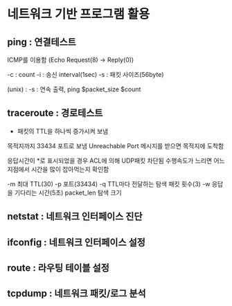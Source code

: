 # 네트워크 기반 프로그램 활용

## ping : 연결테스트

ICMP를 이용함 (Echo Request(8) -> Reply(0))

-c : count
-i : 송신 interval(1sec)
-s : 패킷 사이즈(56byte)

(unix) : -s : 연속 출력, ping $packet_size $count

## traceroute : 경로테스트

* 패킷의 TTL을 하나씩 증가시켜 보냄

목적지까지 33434 포트로 보냄
Unreachable Port 메시지를 받으면 목적지에 도착함

응답시간이 *로 표시되었을 경우 ACL에 의해 UDP패킷 차단됨
수행속도가 느리면 어느 지점에서 시간을 많이 잡아먹는지 확인함

-m 최대 TTL(30)
-p 포트(33434)
-q TTL마다 전달하는 탐색 패킷 횟수(3)
-w 응답을 기다리는 시간(5초)
packet_len 탐색 크기

## netstat : 네트워크 인터페이스 진단

## ifconfig : 네트워크 인터페이스 설정

## route : 라우팅 테이블 설정

## tcpdump : 네트워크 패킷/로그 분석